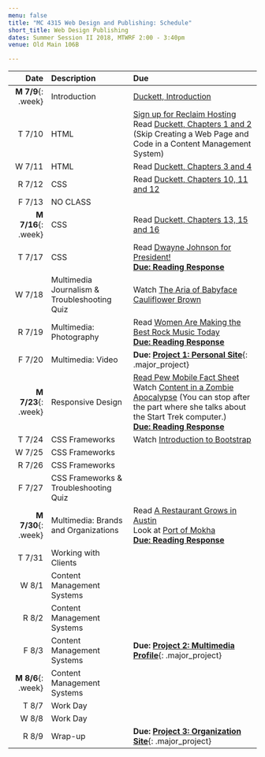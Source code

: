 ```yaml
---
menu: false
title: "MC 4315 Web Design and Publishing: Schedule"
short_title: Web Design Publishing
dates: Summer Session II 2018, MTWRF 2:00 - 3:40pm
venue: Old Main 106B

---
```


Date | Description | Due
---: | :----------- | :---
__M  7/9__{: .week} | Introduction | [Duckett, Introduction](https://ebookcentral-proquest-com.libproxy.txstate.edu/lib/txstate/detail.action?docID=817871)
T 7/10 | HTML | [Sign up for Reclaim Hosting](/resources/instructions_reclaim_hosting.html) <br /> Read [Duckett, Chapters 1 and 2](https://ebookcentral-proquest-com.libproxy.txstate.edu/lib/txstate/detail.action?docID=817871) (Skip Creating a Web Page and Code in a Content Management System)
W 7/11 | HTML | Read [Duckett, Chapters 3 and 4](https://ebookcentral-proquest-com.libproxy.txstate.edu/lib/txstate/detail.action?docID=817871)
R 7/12 | CSS | Read [Duckett, Chapters 10, 11 and 12](https://ebookcentral-proquest-com.libproxy.txstate.edu/lib/txstate/detail.action?docID=817871)
F 7/13 | NO CLASS |
__M 7/16__{: .week} | CSS | Read [Duckett, Chapters 13, 15 and 16](https://ebookcentral-proquest-com.libproxy.txstate.edu/lib/txstate/detail.action?docID=817871)
T 7/17 | CSS | Read [Dwayne Johnson for President!](https://www.gq.com/story/dwayne-johnson-for-president-cover?src=longreads) <br />__[Due: Reading Response](/assignments/general/reading_response_short.html)__
W 7/18 | Multimedia Journalism &amp; <br /> Troubleshooting Quiz | Watch [The Aria of Babyface Cauliflower Brown](https://www.youtube.com/watch?v=ULhejU7K7DQ)
R 7/19 | Multimedia: Photography | Read [Women Are Making the Best Rock Music Today](https://www.nytimes.com/interactive/2017/09/05/arts/music/25-women-making-best-rock-music-today.html#snail-mail-quote) <br />__[Due: Reading Response](/assignments/general/reading_response_short.html)__
F 7/20 | Multimedia: Video | __Due: [Project 1: Personal Site](/assignments/web_design_publishing/web_design_publishing_personal_site.html)__{: .major_project}
__M 7/23__{: .week} | Responsive Design | [Read Pew Mobile Fact Sheet](http://www.pewinternet.org/fact-sheet/mobile/) <br /> Watch [Content in a Zombie Apocalypse](https://vimeo.com/167935340) (You can stop after the part where she talks about the Start Trek computer.) <br />__[Due: Reading Response](/assignments/general/reading_response_short.html)__
T 7/24 | CSS Frameworks | Watch [Introduction to Bootstrap](https://www.youtube.com/watch?v=-cX3IQA0-p4)
W 7/25 | CSS Frameworks |
R 7/26 | CSS Frameworks |
F 7/27 | CSS Frameworks &amp; <br /> Troubleshooting Quiz |
__M 7/30__{: .week} | Multimedia: Brands and Organizations | Read [A Restaurant Grows in Austin](https://paidpost.nytimes.com/hennessy/a-restaurant-grows-in-austin.html) <br /> Look at [Port of Mokha](http://www.portofmokha.com) <br />__[Due: Reading Response](/assignments/general/reading_response_short.html)__
T 7/31 | Working with Clients |
W 8/1 | Content Management Systems |
R 8/2 | Content Management Systems |
F 8/3 | Content Management Systems | __Due: [Project 2: Multimedia Profile](/assignments/web_design_publishing/web_design_publishing_multimedia_profile.html)__{: .major_project}
__M 8/6__{: .week} | Content Management Systems |
T 8/7 | Work Day |
W 8/8 | Work Day |
R 8/9 | Wrap-up | __Due: [Project 3: Organization Site](/assignments/web_design_publishing/web_design_publishing_organization_site.html)__{: .major_project}



<!--

W 1/17 | Introduction |
M 1/22 | Introduction| [Sign up for Reclaim Hosting](/resources/instructions_reclaim_hosting.html) <br /> Read [How the Internet Works](http://www.rookiemag.com/2016/11/how-internet-works/)
W 1/24 | HTML |  Read [HTML Dog Beginner HTML Tutorials, Getting Started through Putting It All Together](http://htmldog.com/guides/html/beginner/)
M 1/29 | HTML | Read [A Game of Shark and Minnow](http://www.nytimes.com/newsgraphics/2013/10/27/south-china-sea/) <br /> __[Reading Response](/assignments/general/reading_response.html)__
W 1/31 | CSS | __[Project 1: Basic Site (Phase 1)](/assignments/web_design_publishing/web_design_publishing_personal_portfolio.html)__{: .major_project} <br />Read [HTML Dog CSS Tutorials, all beginner tutorials](http://www.htmldog.com/guides/css/)
M 2/5 | CSS |
W 2/7 | CSS | Read [HTML Dog CSS Tutorials, Class and ID Slelectors, Grouping and Nesting, Specificity and Display](http://www.htmldog.com/guides/css/) <br /> __[Documentation Exercise](/assignments/general/documentation_exercise.html)__
M 2/12 | Multimedia | Read [How Do Families Around the World Spend Their Vacations](https://www.nytimes.com/interactive/2017/09/21/magazine/voyages-issue-photographs-family-vacations-around-world.html) <br /> __[Reading Response](/assignments/general/reading_response.html)__
W 2/14 | Multimedia | Watch [The Aria of Babyface Cauliflower Brown](https://www.nytimes.com/video/opinion/100000005225388/the-aria-of-babyface-cauliflower-brown.html)
M 2/19 | Multimedia | __[Documentation Exercise](/assignments/general/documentation_exercise.html)__ __[Project 1: Basic Site (Phase 2)](/assignments/web_design_publishing/web_design_publishing_personal_portfolio.html)__{: .major_project}
W 2/21 | Design |
M 2/26 | Design | Read [Dieter Rams: 10 Principles of Good Design](https://readymag.com/shuffle/dieter-rams/) <br /> __[Reading Response](/assignments/general/reading_response.html)__
W 2/28 | Responsive Design | Read [Pew Research Center Mobile Fact Sheet](http://www.pewinternet.org/fact-sheet/mobile/)
M 3/5 | Responsive Design | Listen to [Reply All: Long Distance - Part 1](https://gimletmedia.com/episode/long-distance/) <br /> __[Documentation Exercise](/assignments/general/documentation_exercise.html)__
W 3/7 | CSS Frameworks | Read [A Comprehensive Introduction to Grids in Web Design](https://webdesign.tutsplus.com/articles/a-comprehensive-introduction-to-grids-in-web-design--cms-26521) <br />Look over [Bootstrap Layout Documentation](http://getbootstrap.com/docs/4.0/layout/overview/)  <br />__[iMovie Exercise](/assignments/general/imovie_exercise.html)__
M 3/12 | NO CLASS
W 3/14 | NO CLASS
M 3/19 | CSS Frameworks | Look over [Bootstrap Components Documentation](https://getbootstrap.com/docs/4.0/components/alerts/)
W 3/21 | Work Day |
M 3/26 | Work Day |
W 3/28 | Troubleshooting Quiz | __[Project 2: Organization Site](/assignments/web_design_publishing/web_design_publishing_organization_site.html)__{: .major_project}
M 4/2 | Pitch Day |
W 4/4 | Content Management Systems | Watch [An Introduction to Wordpress](https://www.youtube.com/watch?v=FAwbe17cGpw)
M 4/9 | Content Management Systems | __[Documentation Exercise](/assignments/general/documentation_exercise.html)__
W 4/11 | Content Management Systems |
M 4/16 | Work Day: Final Project | __[Project 3: Multimedia Narrative - Draft](/assignments/web_design_publishing/web_design_publishing_multimedia_narrative.html)__{: .major_project}
W 4/18 | Work Day: Final Project |
M 4/23 | Presentations | __[Project 3: Multimedia Narrative - Final](/assignments/web_design_publishing/web_design_publishing_multimedia_narrative.html)__{: .major_project}
W 4/25 | Course Wrap-up and Work Day |
M 4/30 | Course Wrap-up and Work Day |
F 5/4 | No class | __[Project 4: Personal Portfolio Redesign](/assignments/web_design_publishing/web_design_publishing_personal_portfolio_redesign.html)__{: .major_project}

-->
